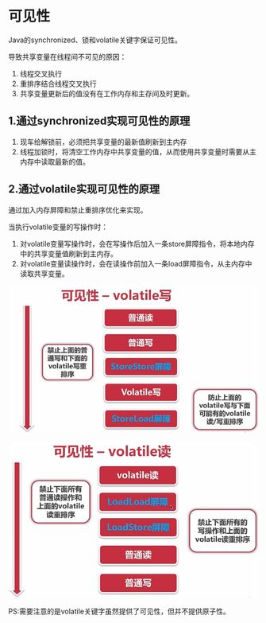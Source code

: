 # 可见性

Java的synchronized、锁和volatile关键字保证可见性。

导致共享变量在线程间不可见的原因：

1. 线程交叉执行
2. 重排序结合线程交叉执行
3. 共享变量更新后的值没有在工作内存和主存间及时更新。

## 1.通过synchronized实现可见性的原理

1. 现车给解锁前，必须把共享变量的最新值刷新到主内存
2. 线程加锁时，将清空工作内存中共享变量的值，从而使用共享变量时需要从主内存中读取最新的值。

## 2.通过volatile实现可见性的原理


通过加入内存屏障和禁止重排序优化来实现。

当执行volatile变量的写操作时：

1. 对volatile变量写操作时，会在写操作后加入一条store屏障指令，将本地内存中的共享变量值刷新到主内存。
2. 对volatile变量读操作时，会在读操作前加入一条load屏障指令，从主内存中读取共享变量。

![](images/volatile_write.png)

![](images/volatile_read.png)

PS:需要注意的是volatile关键字虽然提供了可见性，但并不提供原子性。

